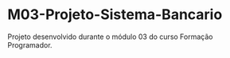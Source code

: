 # M03-Projeto-Sistema-Bancario
Projeto desenvolvido durante o módulo 03 do curso Formação Programador.
